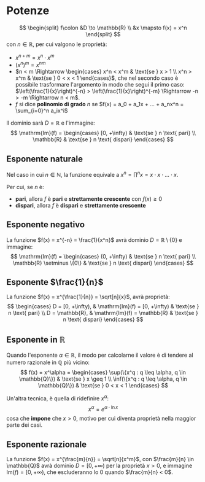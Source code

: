 # Potenze

$$
\begin{split}
f\colon &D \to \mathbb{R} \\
&x \mapsto f(x) = x^n
\end{split}
$$
con $n \in \mathbb{R}$, per cui valgono le proprietà:
- $x^{n+m} = x^n \cdot x^m$
- $(x^n)^m = x^{nm}$
- $n < m \Rightarrow \begin{cases} x^n < x^m & \text{se } x > 1 \\ x^n > x^m & \text{se } 0 < x < 1 \end{cases}$, che nel secondo caso è possibile trasformare l'argomento in modo che segui il primo caso: $\left(\frac{1}{x}\right)^{-n} > \left(\frac{1}{x}\right)^{-m} \Rightarrow -n > -m \Rightarrow n < m$.
- $f$ si dice **polinomio di grado** $n$ se $f(x) = a_0 + a_1x + ... + a_nx^n = \sum_{i=0}^n a_ix^i$

Il dominio sarà $D = \mathbb{R}$ e l'immagine:
$$
\mathrm{Im}(f) =
\begin{cases}
[0, +\infty) & \text{se } n \text{ pari} \\
\mathbb{R} & \text{se } n \text{ dispari}
\end{cases}
$$

## Esponente naturale

Nel caso in cui $n \in \mathbb{N}$, la funzione equivale a $x^n = \prod^n x = x \cdot x \cdot ... \cdot x$.

Per cui, se $n$ è:
- **pari**, allora $f$ è **pari** e **strettamente crescente** con $f(x) \geq 0$
- **dispari**, allora $f$ è **dispari** e **strettamente crescente**

## Esponente negativo

La funzione $f(x) = x^{-n} = \frac{1}{x^n}$ avrà dominio $D = \mathbb{R} \setminus \{0\}$ e immagine:
$$
\mathrm{Im}(f) =
\begin{cases}
(0, +\infty) & \text{se } n \text{ pari} \\
\mathbb{R} \setminus \{0\} & \text{se } n \text{ dispari}
\end{cases}
$$

## Esponente $\frac{1}{n}$

La funzione $f(x) = x^{\frac{1}{n}} = \sqrt[n]{x}$, avrà proprietà:
$$
\begin{cases}
D = [0, +\infty), & \mathrm{Im}(f) = [0, +\infty) & \text{se } n \text{ pari} \\
D = \mathbb{R}, & \mathrm{Im}(f) = \mathbb{R} & \text{se } n \text{ dispari}
\end{cases}
$$

## Esponente in $\mathbb{R}$

Quando l'esponente $\alpha \in \mathbb{R}$, il modo per calcolarne il valore è di tendere al numero razionale in $\mathbb{Q}$ più vicino:
$$
f(x) = x^\alpha =
\begin{cases}
\sup(\{x^q : q \leq \alpha, q \in \mathbb{Q}\}) & \text{se } x \geq 1 \\
\inf(\{x^q : q \leq \alpha, q \in \mathbb{Q}\}) & \text{se } 0 < x < 1
\end{cases}
$$

Un'altra tecnica, è quella di ridefinire $x^\alpha$:
$$x^\alpha = e^{\alpha \cdot \ln x}$$
cosa che **impone** che $x > 0$, motivo per cui diventa proprietà nella maggior parte dei casi.

## Esponente razionale

La funzione $f(x) = x^{\frac{m}{n}} = \sqrt[n]{x^m}$, con $\frac{m}{n} \in \mathbb{Q}$ avrà dominio $D = [0, +\infty)$ per la proprietà $x > 0$, e immagine $\mathrm{Im}(f) = [0, +\infty)$, che escluderanno lo $0$ quando $\frac{m}{n} < 0$.
